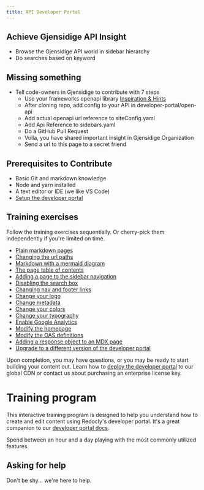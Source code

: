 ```yaml
---
title: API Developer Portal
---
```


## Achieve Gjensidige API Insight
- Browse the Gjensidige API world in sidebar hierarchy
- Do searches based on keyword

## Missing something
- Tell code-owners in Gjensidige to contribute with 7 steps
  - Use your frameworks openapi library [Inspiration & Hints](https://confluence.gjensidige.dev/confluence/display/GFIA/Alternative+Solutions+DP)
  - After cloning repo, add config to your API in developer-portal/open-api
  - Add actual openapi url reference to siteConfig.yaml
  - Add Api Reference to sidebars.yaml
  - Do a GitHub Pull Request
  - Voila, you have shared important insight in Gjensidige Organization
  - Send a url to this page to a secret friend


## Prerequisites to Contribute
- Basic Git and markdown knowledge
- Node and yarn installed
- A text editor or IDE (we like VS Code)
- [Setup the developer portal](setup.md)

## Training exercises

Follow the training exercises sequentially.
Or cherry-pick them independently if you're limited on time.

- [Plain markdown pages](markdown.md)
- [Changing the url paths](awesome/folders.md)
- [Markdown with a mermaid diagram](mermaid.md)
- [The page table of contents](page-table-of-contents.md)
- [Adding a page to the sidebar navigation](sidebar-nav.md)
- [Disabling the search box](search.md)
- [Changing nav and footer links](nav-footer.md)
- [Change your logo](logo.md)
- [Change metadata](metadata.md)
- [Change your colors](colors.md)
- [Change your typography](typography.md)
- [Enable Google Analytics](analytics.md)
- [Modify the homepage](home-page.md)
- [Modify the OAS definitions](oas-definitions.md)
- [Adding a response object to an MDX page](mdx.mdx)
- [Upgrade to a different version of the developer portal](upgrade.md)

Upon completion, you may have questions, or you may be ready to start building your content out.
Learn how to [deploy the developer portal](https://docs.redoc.ly/ci-cd-workflows/) to our global CDN or contact us about purchasing an enterprise license key.

# Training program

This interactive training program is designed to help you understand how to create and edit content using Redocly's developer portal.
It's a great companion to our [developer portal docs](https://docs.redoc.ly/developer-portal/introduction/).

Spend between an hour and a day playing with the most commonly utilized features.

## Asking for help

Don't be shy... we're here to help.
